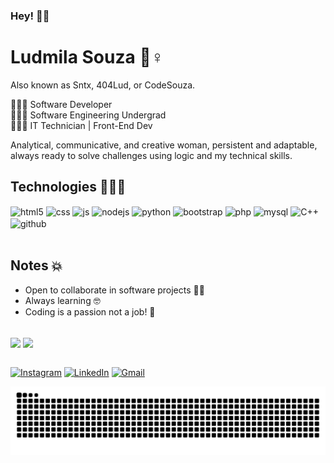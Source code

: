 ### Hey! 👋🏻
# Ludmila Souza  💜♀️
Also known as Sntx, 404Lud, or CodeSouza.

👩🏻‍💻 Software Developer\
👩🏻‍💻 Software Engineering Undergrad\
👩🏻‍💻 IT Technician | Front-End Dev

Analytical, communicative, and creative woman, persistent and adaptable, always ready to solve challenges using logic and my technical skills.

## Technologies 🦸🏻‍♂️

<div style="display: inline_block">
  <img align="center" alt="html5" src="https://img.shields.io/badge/HTML5-E34F26?style=for-the-badge&logo=html5&logoColor=white" />
  <img align="center" alt="css" src="https://img.shields.io/badge/CSS3-1572B6?style=for-the-badge&logo=css3&logoColor=white" />
  <img align="center" alt="js" src="https://img.shields.io/badge/JavaScript-F7DF1E?style=for-the-badge&logo=javascript&logoColor=black" />
  <img align="center" alt="nodejs" src="https://img.shields.io/badge/Node.js-43853D?style=for-the-badge&logo=node.js&logoColor=white" />
  <img align="center" alt="python" src="https://img.shields.io/badge/Python-3776AB?style=for-the-badge&logo=python&logoColor=white" />
  <img align="center" alt="bootstrap" src="https://img.shields.io/badge/Bootstrap-563D7C?style=for-the-badge&logo=bootstrap&logoColor=white" />
  <img align="center" alt="php" src= "https://img.shields.io/badge/PHP-777BB4?style=for-the-badge&logo=php&logoColor=white" />
  <img align="center" alt="mysql" src= "https://img.shields.io/badge/MySQL-00000F?style=for-the-badge&logo=mysql&logoColor=white" />
  <img align="center" alt="C++" src= "https://img.shields.io/badge/C%2B%2B-00599C?style=for-the-badge&logo=c%2B%2B&logoColor=white" />
  <img align="center" alt="github" src= "https://img.shields.io/badge/GitHub-100000?style=for-the-badge&logo=github&logoColor=white" />
</div><br/>

## Notes 💥
- Open to collaborate in software projects 🤘🏻
- Always learning 🤓
- Coding is a passion not a job! 🤖

<!--
## Reach me out! 🫣
👩🏻 - <portfolio>
🐮 - <site>
-->
</br>

<div>
<img align="center"  src="https://github-readme-stats.vercel.app/api?username=LuuhSNTX&theme=midnight-purple&show_icons=true" height="150">
<img align="center" src="https://github-readme-stats.vercel.app/api/top-langs/?username=LuuhSNTX&theme=midnight-purple&layout=compact" height="150">

</div>

</br>

[![Instagram](https://img.shields.io/badge/Instagram-E4405F?style=for-the-badge&logo=instagram&logoColor=white)](https://instagram.com/sujeitoprogramador)
[![LinkedIn](https://img.shields.io/badge/LinkedIn-0077B5?style=for-the-badge&logo=linkedin&logoColor=white)]()
[![Gmail](https://img.shields.io/badge/Gmail-D14836?style=for-the-badge&logo=gmail&logoColor=white)]()

<picture>
  <source media="(prefers-color-scheme: dark)" srcset="https://raw.githubusercontent.com/LuuhSNTX/LuuhSNTX/output/github-contribution-grid-snake-dark.svg">
  <source media="(prefers-color-scheme: light)" srcset="https://raw.githubusercontent.com/LuuhSNTX/LuuhSNTX/output/github-contribution-grid-snake.svg">
  <img alt="github contribution grid snake animation" src="https://raw.githubusercontent.com/LuuhSNTX/LuuhSNTX/output/github-contribution-grid-snake.svg">
</picture>

<!--
Here are some ideas to get you started:

- 🔭 I’m currently working on ...
- 🌱 I’m currently learning ...
- 👯 I’m looking to collaborate on ...
- 🤔 I’m looking for help with ...
- 💬 Ask me about ...
- 📫 How to reach me: ...
- 😄 Pronouns: ...
- ⚡ Fun fact: ...
-->


